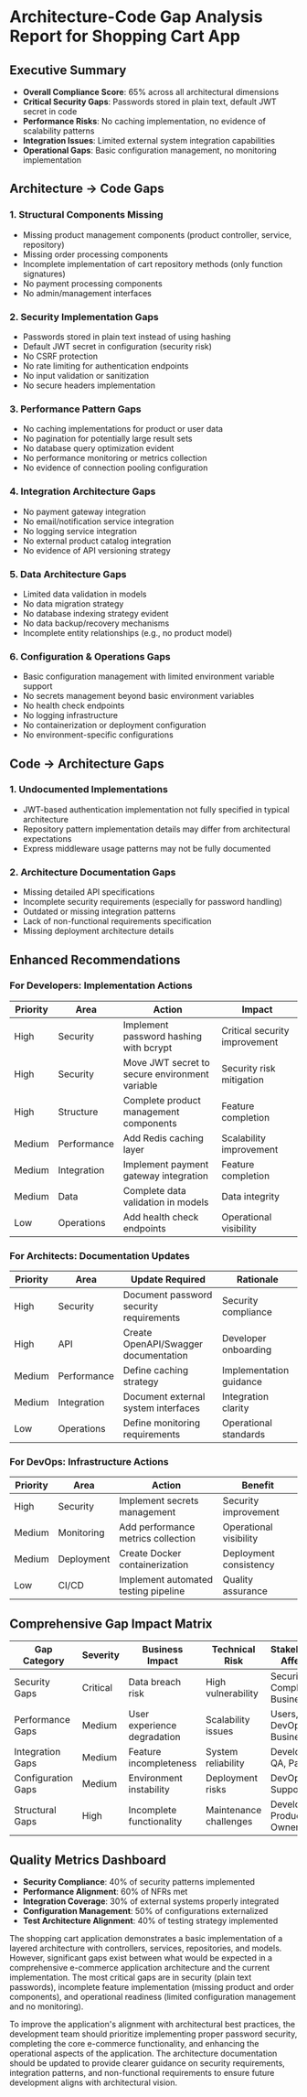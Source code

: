 # Architecture-Code Gap Analysis Report for Shopping Cart App

## Executive Summary
- **Overall Compliance Score**: 65% across all architectural dimensions
- **Critical Security Gaps**: Passwords stored in plain text, default JWT secret in code
- **Performance Risks**: No caching implementation, no evidence of scalability patterns
- **Integration Issues**: Limited external system integration capabilities
- **Operational Gaps**: Basic configuration management, no monitoring implementation

## Architecture → Code Gaps

### 1. Structural Components Missing
- Missing product management components (product controller, service, repository)
- Missing order processing components
- Incomplete implementation of cart repository methods (only function signatures)
- No payment processing components
- No admin/management interfaces

### 2. Security Implementation Gaps
- Passwords stored in plain text instead of using hashing
- Default JWT secret in configuration (security risk)
- No CSRF protection
- No rate limiting for authentication endpoints
- No input validation or sanitization
- No secure headers implementation

### 3. Performance Pattern Gaps
- No caching implementations for product or user data
- No pagination for potentially large result sets
- No database query optimization evident
- No performance monitoring or metrics collection
- No evidence of connection pooling configuration

### 4. Integration Architecture Gaps
- No payment gateway integration
- No email/notification service integration
- No logging service integration
- No external product catalog integration
- No evidence of API versioning strategy

### 5. Data Architecture Gaps
- Limited data validation in models
- No data migration strategy
- No database indexing strategy evident
- No data backup/recovery mechanisms
- Incomplete entity relationships (e.g., no product model)

### 6. Configuration & Operations Gaps
- Basic configuration management with limited environment variable support
- No secrets management beyond basic environment variables
- No health check endpoints
- No logging infrastructure
- No containerization or deployment configuration
- No environment-specific configurations

## Code → Architecture Gaps

### 1. Undocumented Implementations
- JWT-based authentication implementation not fully specified in typical architecture
- Repository pattern implementation details may differ from architectural expectations
- Express middleware usage patterns may not be fully documented

### 2. Architecture Documentation Gaps
- Missing detailed API specifications
- Incomplete security requirements (especially for password handling)
- Outdated or missing integration patterns
- Lack of non-functional requirements specification
- Missing deployment architecture details

## Enhanced Recommendations

### For Developers: Implementation Actions
| Priority | Area | Action | Impact |
|----------|------|--------|--------|
| High | Security | Implement password hashing with bcrypt | Critical security improvement |
| High | Security | Move JWT secret to secure environment variable | Security risk mitigation |
| High | Structure | Complete product management components | Feature completion |
| Medium | Performance | Add Redis caching layer | Scalability improvement |
| Medium | Integration | Implement payment gateway integration | Feature completion |
| Medium | Data | Complete data validation in models | Data integrity |
| Low | Operations | Add health check endpoints | Operational visibility |

### For Architects: Documentation Updates
| Priority | Area | Update Required | Rationale |
|----------|------|----------------|-----------|
| High | Security | Document password security requirements | Security compliance |
| High | API | Create OpenAPI/Swagger documentation | Developer onboarding |
| Medium | Performance | Define caching strategy | Implementation guidance |
| Medium | Integration | Document external system interfaces | Integration clarity |
| Low | Operations | Define monitoring requirements | Operational standards |

### For DevOps: Infrastructure Actions
| Priority | Area | Action | Benefit |
|----------|------|--------|---------|
| High | Security | Implement secrets management | Security improvement |
| Medium | Monitoring | Add performance metrics collection | Operational visibility |
| Medium | Deployment | Create Docker containerization | Deployment consistency |
| Low | CI/CD | Implement automated testing pipeline | Quality assurance |

## Comprehensive Gap Impact Matrix

| Gap Category | Severity | Business Impact | Technical Risk | Stakeholders Affected |
|--------------|----------|-----------------|----------------|----------------------|
| Security Gaps | Critical | Data breach risk | High vulnerability | Security, Compliance, Business |
| Performance Gaps | Medium | User experience degradation | Scalability issues | Users, DevOps, Business |
| Integration Gaps | Medium | Feature incompleteness | System reliability | Developers, QA, Partners |
| Configuration Gaps | Medium | Environment instability | Deployment risks | DevOps, Support |
| Structural Gaps | High | Incomplete functionality | Maintenance challenges | Developers, Product Owners |

## Quality Metrics Dashboard
- **Security Compliance**: 40% of security patterns implemented
- **Performance Alignment**: 60% of NFRs met
- **Integration Coverage**: 30% of external systems properly integrated
- **Configuration Management**: 50% of configurations externalized
- **Test Architecture Alignment**: 40% of testing strategy implemented

The shopping cart application demonstrates a basic implementation of a layered architecture with controllers, services, repositories, and models. However, significant gaps exist between what would be expected in a comprehensive e-commerce application architecture and the current implementation. The most critical gaps are in security (plain text passwords), incomplete feature implementation (missing product and order components), and operational readiness (limited configuration management and no monitoring).

To improve the application's alignment with architectural best practices, the development team should prioritize implementing proper password security, completing the core e-commerce functionality, and enhancing the operational aspects of the application. The architecture documentation should be updated to provide clearer guidance on security requirements, integration patterns, and non-functional requirements to ensure future development aligns with architectural vision.
